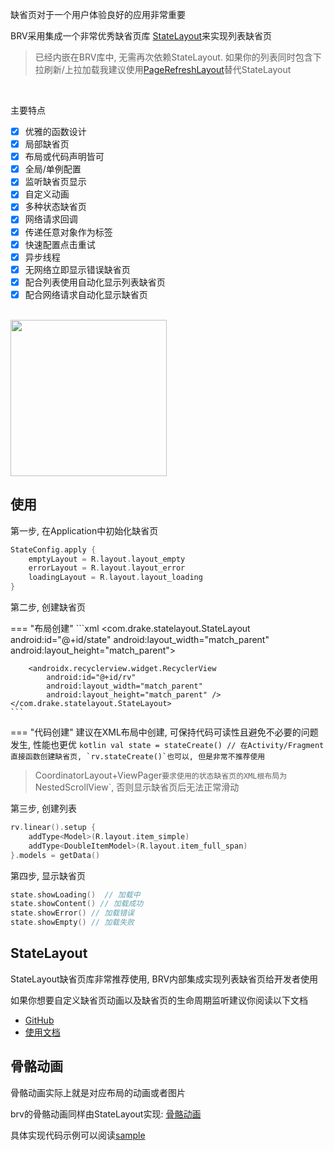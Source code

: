 缺省页对于一个用户体验良好的应用非常重要

BRV采用集成一个非常优秀缺省页库 [StateLayout](https://github.com/liangjingkanji/StateLayout)来实现列表缺省页

> 已经内嵌在BRV库中, 无需再次依赖StateLayout. 如果你的列表同时包含下拉刷新/上拉加载我建议使用[PageRefreshLayout](refresh.md)替代StateLayout

<br>

主要特点

- [x] 优雅的函数设计
- [x] 局部缺省页
- [x] 布局或代码声明皆可
- [x] 全局/单例配置
- [x] 监听缺省页显示
- [x] 自定义动画
- [x] 多种状态缺省页
- [x] 网络请求回调
- [x] 传递任意对象作为标签
- [x] 快速配置点击重试
- [x] 异步线程
- [x] 无网络立即显示错误缺省页
- [x] 配合列表使用自动化显示列表缺省页
- [x] 配合网络请求自动化显示缺省页

<br>

<img src="https://i.loli.net/2021/08/14/cliN9VtnAfjb1Z4.gif" width="250"/>


## 使用

第一步, 在Application中初始化缺省页

```kotlin
StateConfig.apply {
    emptyLayout = R.layout.layout_empty
    errorLayout = R.layout.layout_error
    loadingLayout = R.layout.layout_loading
}
```

第二步, 创建缺省页

=== "布局创建"
    ```xml
    <com.drake.statelayout.StateLayout
        android:id="@+id/state"
        android:layout_width="match_parent"
        android:layout_height="match_parent">

        <androidx.recyclerview.widget.RecyclerView
            android:id="@+id/rv"
            android:layout_width="match_parent"
            android:layout_height="match_parent" />
    </com.drake.statelayout.StateLayout>
    ```
=== "代码创建"
    建议在XML布局中创建, 可保持代码可读性且避免不必要的问题发生, 性能也更优
    ```kotlin
    val state = stateCreate() // 在Activity/Fragment直接函数创建缺省页, `rv.stateCreate()`也可以, 但是非常不推荐使用
    ```

> CoordinatorLayout+ViewPager`要求使用的状态缺省页的XML根布局为`NestedScrollView`, 否则显示缺省页后无法正常滑动

第三步, 创建列表

```kotlin
rv.linear().setup {
    addType<Model>(R.layout.item_simple)
    addType<DoubleItemModel>(R.layout.item_full_span)
}.models = getData()
```

第四步, 显示缺省页
```kotlin
state.showLoading()  // 加载中
state.showContent() // 加载成功
state.showError() // 加载错误
state.showEmpty() // 加载失败
```

## StateLayout

StateLayout缺省页库非常推荐使用, BRV内部集成实现列表缺省页给开发者使用

如果你想要自定义缺省页动画以及缺省页的生命周期监听建议你阅读以下文档

- [GitHub](https://github.com/liangjingkanji/StateLayout/)
- [使用文档](https://liangjingkanji.github.io/StateLayout)

## 骨骼动画

骨骼动画实际上就是对应布局的动画或者图片

brv的骨骼动画同样由StateLayout实现: [骨骼动画](https://liangjingkanji.github.io/StateLayout/skeleton/)

具体实现代码示例可以阅读[sample](https://github.com/liangjingkanji/BRV/blob/857e33e2bbc80bbdb9b5dec364012ff353b74d5a/sample/src/main/java/com/drake/brv/sample/ui/fragment/SkeletonFragment.kt)
